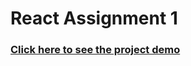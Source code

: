 # React Assignment 1
### [Click here to see the project demo](https://delightful-tulumba-662313.netlify.app/)
